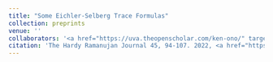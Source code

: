 ```yaml
---
title: "Some Eichler-Selberg Trace Formulas"
collection: preprints
venue: ''
collaborators: '<a href="https://uva.theopenscholar.com/ken-ono/" target=_blank>Ono K.</a>, Saad H.,'
citation: 'The Hardy Ramanujan Journal 45, 94-107. 2022, <a href="https://hal.science/hal-03914242v1/document">(Publisher's Version)</a>)'
---
```

